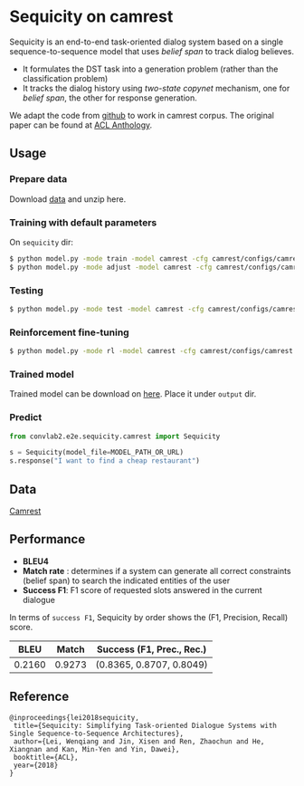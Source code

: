 # Sequicity on camrest

Sequicity is an end-to-end task-oriented dialog system based on a single sequence-to-sequence model that uses *belief span* to track dialog believes. 

- It formulates the DST task into a generation problem (rather than the classification problem)
- It tracks the dialog history using *two-state copynet* mechanism, one for *belief span*, the other for response generation.

We adapt the code from [github](https://github.com/WING-NUS/sequicity) to work in camrest corpus. The original paper can be found at [ACL Anthology](https://aclweb.org/anthology/papers/P/P18/P18-1133).

## Usage

### Prepare data

Download [data](https://huggingface.co/ConvLab/ConvLab-2_models/resolve/main/sequicity_camrest_data.zip) and unzip here.

### Training with default parameters

On `sequicity` dir:

```bash
$ python model.py -mode train -model camrest -cfg camrest/configs/camrest.json
$ python model.py -mode adjust -model camrest -cfg camrest/configs/camrest.json
```

### Testing

```bash
$ python model.py -mode test -model camrest -cfg camrest/configs/camrest.json
```

### Reinforcement fine-tuning

```bash
$ python model.py -mode rl -model camrest -cfg camrest/configs/camrest.json
```

### Trained model

Trained model can be download on [here](https://huggingface.co/ConvLab/ConvLab-2_models/resolve/main/sequicity_camrest.zip). Place it under `output` dir.

### Predict

```python
from convlab2.e2e.sequicity.camrest import Sequicity

s = Sequicity(model_file=MODEL_PATH_OR_URL)
s.response("I want to find a cheap restaurant")
```

## Data

[Camrest](https://www.repository.cam.ac.uk/handle/1810/260970)

## Performance

- **BLEU4**
- **Match rate** : determines if a system can generate all correct constraints (belief span) to search the indicated entities of the user
- **Success F1**: F1 score of requested slots answered in the current dialogue

In terms of `success F1`,  Sequicity by order shows the (F1, Precision, Recall) score.

| BLEU | Match | Success (F1, Prec., Rec.) |
| - | - | - |
| 0.2160 | 0.9273 |(0.8365, 0.8707, 0.8049)|

## Reference

   ```
@inproceedings{lei2018sequicity,
	title={Sequicity: Simplifying Task-oriented Dialogue Systems with Single Sequence-to-Sequence Architectures},
	author={Lei, Wenqiang and Jin, Xisen and Ren, Zhaochun and He, Xiangnan and Kan, Min-Yen and Yin, Dawei},
	booktitle={ACL},
	year={2018}
}
   ```